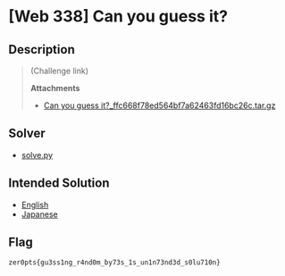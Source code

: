 # [Web 338] Can you guess it?
## Description
> (Challenge link)
> 
> **Attachments**
> - [Can you guess it?_ffc668f78ed564bf7a62463fd16bc26c.tar.gz](distfiles/Can_you_guess_it_ffc668f78ed564bf7a62463fd16bc26c.tar.gz)

## Solver
- [solve.py](solution/solve.py)

## Intended Solution
- [English](https://hackmd.io/@st98/rkFnKLZrI)
- [Japanese](https://st98.github.io/diary/posts/2020-03-09-zer0pts-ctf-2020.html#web-338-can-you-guess-it)

## Flag
```
zer0pts{gu3ss1ng_r4nd0m_by73s_1s_un1n73nd3d_s0lu710n}
```